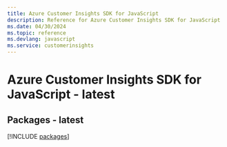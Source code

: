 ```yaml
---
title: Azure Customer Insights SDK for JavaScript
description: Reference for Azure Customer Insights SDK for JavaScript
ms.date: 04/30/2024
ms.topic: reference
ms.devlang: javascript
ms.service: customerinsights
---
```

# Azure Customer Insights SDK for JavaScript - latest
## Packages - latest
[!INCLUDE [packages](customer-insights-index.md)]